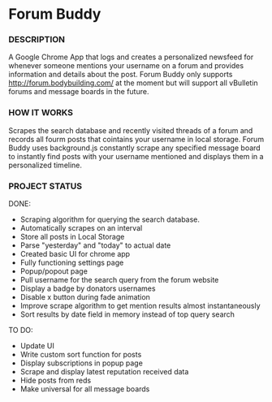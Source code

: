 # Forum Buddy

### DESCRIPTION

A Google Chrome App that logs and creates a personalized newsfeed for whenever someone mentions your username on a forum and provides information and details about the post. Forum Buddy only supports http://forum.bodybuilding.com/ at the moment but will support all vBulletin forums and message boards in the future.

### HOW IT WORKS

Scrapes the search database and recently visited threads of a forum and records all fourm posts that cointains your username in local storage. Forum Buddy uses background.js constantly scrape any specified message board to instantly find posts with your username mentioned and displays them in a personalized timeline. 

 
### PROJECT STATUS

DONE:
- Scraping algorithm for querying the search database.
- Automatically scrapes on an interval
- Store all posts in Local Storage
- Parse "yesterday" and "today" to actual date
- Created basic UI for chrome app
- Fully functioning settings page
- Popup/popout page
- Pull username for the search query from the forum website
- Display a badge by donators usernames
- Disable x button during fade animation
- Improve scrape algorithm to get mention results almost instantaneously
- Sort results by date field in memory instead of top query search

TO DO:
- Update UI
- Write custom sort function for posts
- Display subscriptions in popup page
- Scrape and display latest reputation received data
- Hide posts from reds
- Make universal for all message boards
